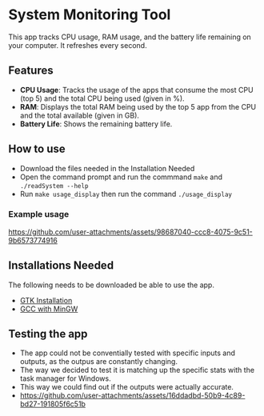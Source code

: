 # System Monitoring Tool
This app tracks CPU usage, RAM usage, and the battery life remaining on your computer. It refreshes every second.

## Features
- **CPU Usage**: Tracks the usage of the apps that consume the most CPU (top 5) and the total CPU being used (given in %).
- **RAM**: Displays the total RAM being used by the top 5 app from the CPU and the total available (given in GB).
- **Battery Life**: Shows the remaining battery life.

## How to use
- Download the files needed in the Installation Needed
- Open the command prompt and run the commmand `make` and `./readSystem --help`
- Run `make usage_display` then run the command `./usage_display`
  
### Example usage
https://github.com/user-attachments/assets/98687040-ccc8-4075-9c51-9b6573774916

## Installations Needed
The following needs to be downloaded be able to use the app. 
- [GTK Installation](https://www.gtk.org/docs/installations/windows#using-gtk-from-msys2-packages)
- [GCC with MinGW](https://code.visualstudio.com/docs/cpp/config-mingw)

## Testing the app
- The app could not be conventially tested with specific inputs and outputs, as the outpus are constantly changing.
- The way we decided to test it is matching up the specific stats with the task manager for Windows. 
- This way we could find out if the outputs were actually accurate.
- https://github.com/user-attachments/assets/16ddadbd-50b9-4c89-bd27-191805f6c51b

